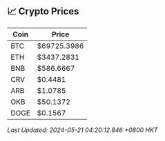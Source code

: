 ## 📈 Crypto Prices

| Coin | Price |
| ---- | ----- |
| BTC | $69725.3986 |
| ETH | $3437.2831 |
| BNB | $586.6667 |
| CRV | $0.4481 |
| ARB | $1.0785 |
| OKB | $50.1372 |
| DOGE | $0.1567 |

_Last Updated: 2024-05-21 04:20:12.846 +0800 HKT_